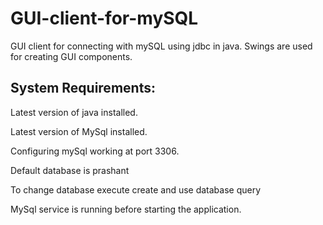 # GUI-client-for-mySQL
GUI client for connecting with mySQL using jdbc in java. Swings are used for creating GUI components.

System Requirements:
----------------------
Latest version of java installed.

Latest version of MySql installed.

Configuring mySql working at port 3306.

Default database is prashant

To change database execute create and use database query

MySql service is running before starting the application.

